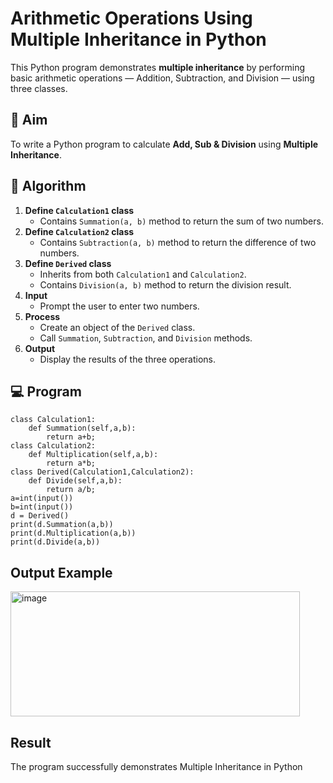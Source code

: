 # Arithmetic Operations Using Multiple Inheritance in Python

This Python program demonstrates **multiple inheritance** by performing basic arithmetic operations — Addition, Subtraction, and Division — using three classes.

## 🎯 Aim

To write a Python program to calculate **Add, Sub & Division** using **Multiple Inheritance**.

## 🧠 Algorithm

1. **Define `Calculation1` class**
   - Contains `Summation(a, b)` method to return the sum of two numbers.
2. **Define `Calculation2` class**
   - Contains `Subtraction(a, b)` method to return the difference of two numbers.
3. **Define `Derived` class**
   - Inherits from both `Calculation1` and `Calculation2`.
   - Contains `Division(a, b)` method to return the division result.
4. **Input**
   - Prompt the user to enter two numbers.
5. **Process**
   - Create an object of the `Derived` class.
   - Call `Summation`, `Subtraction`, and `Division` methods.
6. **Output**
   - Display the results of the three operations.

## 💻 Program 
```
class Calculation1:  
    def Summation(self,a,b):  
        return a+b;  
class Calculation2:  
    def Multiplication(self,a,b):  
        return a*b;  
class Derived(Calculation1,Calculation2):  
    def Divide(self,a,b):  
        return a/b;  
a=int(input())
b=int(input())
d = Derived()  
print(d.Summation(a,b))  
print(d.Multiplication(a,b))  
print(d.Divide(a,b))  
```
## Output Example
<img width="463" height="200" alt="image" src="https://github.com/user-attachments/assets/338e691c-b0dd-4eed-8a1e-7b610d4a006c" />

## Result
The program successfully demonstrates Multiple Inheritance in Python
